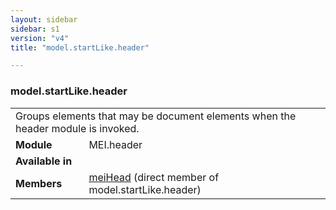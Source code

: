```yaml
---
layout: sidebar
sidebar: s1
version: "v4"
title: "model.startLike.header"

---
```


<div class="classSpec model">
   <h3 id="model.startLike.header">model.startLike.header</h3>
   <table class="wovenodd">
      <tr>
         <td colspan="2" class="wovenodd-col2">Groups elements that may be document elements when the header module is invoked.</td>
      </tr>
      <tr>
         <td class="wovenodd-col1"><strong>Module</strong></td>
         <td class="wovenodd-col2">MEI.header</td>
      </tr>
      <tr>
         <td class="wovenodd-col1"><strong>Available in</strong></td>
         <td class="wovenodd-col2">
            <div class="parent"></div>
         </td>
      </tr>
      <tr>
         <td class="wovenodd-col1"><strong>Members</strong></td>
         <td class="wovenodd-col2">
            <div class="parent">
               <div><a class="link_odd_elementSpec" href="{{ site.baseurl }}/{{ page.version }}/elements/meiHead.html">meiHead</a> (direct member of model.startLike.header)
               </div>
            </div>
         </td>
      </tr>
   </table>
</div>